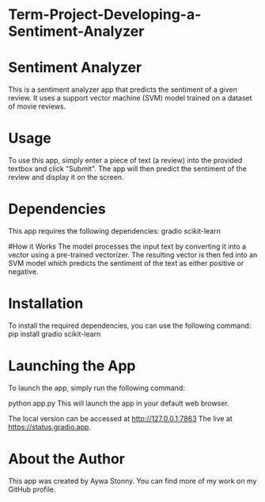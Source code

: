 # Term-Project-Developing-a-Sentiment-Analyzer
# Sentiment Analyzer
This is a sentiment analyzer app that predicts the sentiment of a given review. It uses a support vector machine (SVM) model trained on a dataset of movie reviews.

# Usage
To use this app, simply enter a piece of text (a review) into the provided textbox and click "Submit". The app will then predict the sentiment of the review and display it on the screen.

# Dependencies
This app requires the following dependencies:
gradio
scikit-learn

#How it Works
The model processes the input text by converting it into a vector using a pre-trained vectorizer. The resulting vector is then fed into an SVM model which predicts the sentiment of the text as either positive or negative.

# Installation
To install the required dependencies, you can use the following command:
pip install gradio scikit-learn

# Launching the App
To launch the app, simply run the following command:

python app.py
This will launch the app in your default web browser.


The local version can be accessed at http://127.0.0.1:7863 
The live at https://status.gradio.app.

# About the Author
This app was created by Aywa Stonny. You can find more of my work on my GitHub profile.
